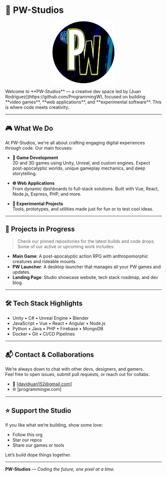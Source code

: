 

# 🌟 PW-Studios
<p align="center">
  <img src="../LOGOPW.png" alt="PW-Studios Logo" width="200"/>
</p>
Welcome to **PW-Studios** — a creative dev space led by [Juan Rodriguez](https://github.com/ProgrammingW), focused on building **video games**, **web applications**, and **experimental software**. This is where code meets creativity.

---

## 🎮 What We Do

At PW-Studios, we're all about crafting engaging digital experiences through code. Our main focuses:

- **🎯 Game Development**  
  2D and 3D games using Unity, Unreal, and custom engines. Expect post-apocalyptic worlds, unique gameplay mechanics, and deep storytelling.

- **🌐 Web Applications**  
  From dynamic dashboards to full-stack solutions. Built with Vue, React, Node.js, Express, PHP, and more.

- **🧪 Experimental Projects**  
  Tools, prototypes, and utilities made just for fun or to test cool ideas.

---

## 🚧 Projects in Progress

> Check our pinned repositories for the latest builds and code drops. Some of our active or upcoming work includes:

- **Main Game**: A post-apocalyptic action RPG with anthropomorphic creatures and rideable mounts.  
- **PW Launcher**: A desktop launcher that manages all your PW games and updates.  
- **Landing Page**: Studio showcase website, tech stack roadmap, and dev blog.

---

## 🛠️ Tech Stack Highlights

- Unity • C# • Unreal Engine • Blender  
- JavaScript • Vue • React • Angular • Node.js  
- Python • Java • PHP • Firebase • MongoDB  
- Docker • Git • CI/CD Pipelines

---

## 📬 Contact & Collaborations

We’re always down to chat with other devs, designers, and gamers.  
Feel free to open issues, submit pull requests, or reach out for collabs.

- 💌 [davidjuan152@gmail.com]  
- 🌐 [programmingw.com]

---

## ⭐ Support the Studio

If you like what we’re building, show some love:

- Follow this org  
- Star our repos  
- Share our games or tools

Let’s build dope things together.

---

**PW-Studios** — *Coding the future, one pixel at a time.*
